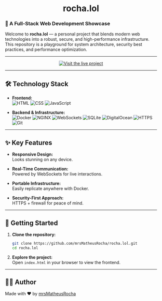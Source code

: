 <div align="center">
  <h1>rocha.lol</h1>
</div>

### 🚀 A Full-Stack Web Development Showcase

Welcome to **rocha.lol** — a personal project that blends modern web technologies into a robust, secure, and high-performance infrastructure. This repository is a playground for system architecture, security best practices, and performance optimization.

-----

<div align="center">
  <a href="https://rocha.lol">
    <img src="https://img.shields.io/badge/live-rocha.lol-00bcd4?style=for-the-badge&logo=google-chrome" alt="Visit the live project">
  </a>
</div>

-----

## 🛠️ Technology Stack

- **Frontend:**  
  ![HTML](https://img.shields.io/badge/html5-E34F26?style=flat&logo=html5&logoColor=white)
  ![CSS](https://img.shields.io/badge/css3-1572B6?style=flat&logo=css3&logoColor=white)
  ![JavaScript](https://img.shields.io/badge/javascript-F7DF1E?style=flat&logo=javascript&logoColor=black)

- **Backend & Infrastructure:**  
  ![Docker](https://img.shields.io/badge/docker-2496ED?style=flat&logo=docker&logoColor=white)
  ![NGINX](https://img.shields.io/badge/nginx-009639?style=flat&logo=nginx&logoColor=white)
  ![WebSockets](https://img.shields.io/badge/websockets-4FC08D?style=flat)
  ![SQLite](https://img.shields.io/badge/sqlite-003B57?style=flat&logo=sqlite&logoColor=white)
  ![DigitalOcean](https://img.shields.io/badge/digitalocean-0080FF?style=flat&logo=digitalocean&logoColor=white)
  ![HTTPS](https://img.shields.io/badge/https-2C8EBB?style=flat&logo=letsencrypt&logoColor=white)
  ![Git](https://img.shields.io/badge/git-F05032?style=flat&logo=git&logoColor=white)

-----

## ✨ Key Features

- **Responsive Design:**  
  Looks stunning on any device.

- **Real-Time Communication:**  
  Powered by WebSockets for live interactions.

- **Portable Infrastructure:**  
  Easily replicate anywhere with Docker.

- **Security-First Approach:**  
  HTTPS + firewall for peace of mind.

-----

## 🚦 Getting Started

1. **Clone the repository:**
    ```bash
    git clone https://github.com/mrsMatheusRocha/rocha.lol.git
    cd rocha.lol
    ```

2. **Explore the project:**  
   Open `index.html` in your browser to view the frontend.

-----

## 👨‍💻 Author

Made with ❤️ by [mrsMatheusRocha](https://github.com/mrsMatheusRocha)
